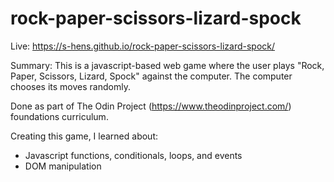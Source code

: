 # rock-paper-scissors-lizard-spock

Live: https://s-hens.github.io/rock-paper-scissors-lizard-spock/

Summary: This is a javascript-based web game where the user plays "Rock, Paper, Scissors, Lizard, Spock" against the computer. The computer chooses its moves randomly.

Done as part of The Odin Project (https://www.theodinproject.com/) foundations curriculum. 

Creating this game, I learned about:
- Javascript functions, conditionals, loops, and events
- DOM manipulation
